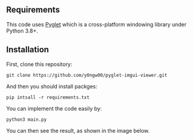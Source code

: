 
## Requirements

This code uses [Pyglet](https://github.com/pyglet/pyglet) which is a cross-platform windowing library under Python 3.8+. 

## Installation
First, clone this repository:

    git clone https://github.com/y0ngw00/pyglet-imgui-viewer.git

And then you should install packges:

    pip intsall -r requirements.txt

You can implement the code easily by:

    python3 main.py
You can then see the result, as shown in the image below.